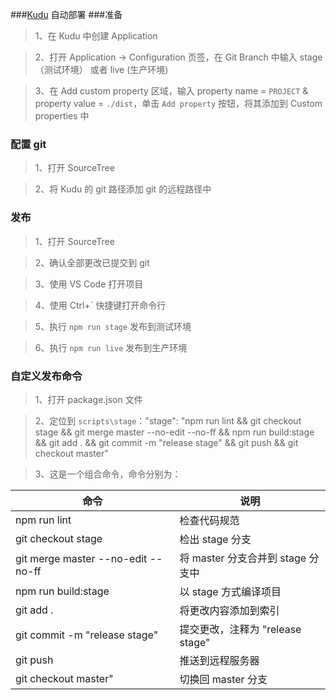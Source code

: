 ###[Kudu](https://github.com/projectkudu/kudu) 自动部署
###准备
> 1、在 Kudu 中创建 Application

> 2、打开 Application -> Configuration 页签，在 Git Branch 中输入 stage （测试环境） 或者 live (生产环境)

> 3、在 Add custom property 区域，输入 property name = `PROJECT` & property value = `./dist`，单击 `Add property` 按钮，将其添加到 Custom properties 中

### 配置 git
> 1、打开 SourceTree

> 2、将 Kudu 的 git 路径添加 git 的远程路径中

### 发布
> 1、打开 SourceTree

> 2、确认全部更改已提交到 git

> 3、使用 VS Code 打开项目

> 4、使用 Ctrl+` 快捷键打开命令行

> 5、执行 `npm run stage` 发布到测试环境

> 6、执行 `npm run live` 发布到生产环境

### 自定义发布命令
>  1、打开 package.json 文件

>  2、定位到 `scripts\stage`："stage": "npm run lint && git checkout stage && git merge master --no-edit --no-ff && npm run build:stage && git add . && git commit -m \"release stage\" && git push && git checkout master"

>  3、这是一个组合命令，命令分别为：

命令                  | 说明
---------------------|--------------------------------
npm run lint         | 检查代码规范
git checkout stage    | 检出 stage 分支
git merge master --no-edit --no-ff  | 将 master 分支合并到 stage 分支中
npm run build:stage   | 以 stage 方式编译项目
git add .             | 将更改内容添加到索引
git commit -m \"release stage\"   | 提交更改，注释为 "release stage"
git push                          | 推送到远程服务器
git checkout master"              | 切换回 master 分支
